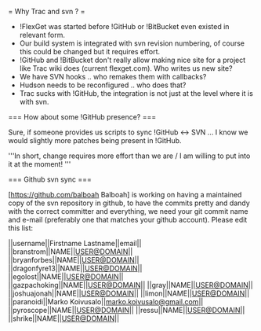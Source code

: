 = Why Trac and svn ? =

 * !FlexGet was started before !GitHub or !BitBucket even existed in relevant form.
 * Our build system is integrated with svn revision numbering, of course this could be changed but it requires effort.
 * !GitHub and !BitBucket don't really allow making nice site for a project like Trac wiki does (current flexget.com). Who writes us new site?
 * We have SVN hooks .. who remakes them with callbacks?
 * Hudson needs to be reconfigured .. who does that?
 * Trac sucks with !GitHub, the integration is not just at the level where it is with svn.

=== How about some !GitHub presence? ===

Sure, if someone provides us scripts to sync !GitHub <-> SVN ... I know we would slightly more patches being present in !GitHub.

'''In short, change requires more effort than we are / I am willing to put into it at the moment! '''

=== Github svn sync ===

[https://github.com/balboah Balboah] is working on having a maintained copy of the svn repository in github, to have the commits pretty and dandy with the correct committer and everything, we need your git commit name and e-mail (preferably one that matches your github account). Please edit this list:

||username||Firstname Lastname||email||
||branstrom||NAME||<USER@DOMAIN>||
||bryanforbes||NAME||<USER@DOMAIN>||
||dragonfyre13||NAME||<USER@DOMAIN>||
||egolost||NAME||<USER@DOMAIN>||
||gazpachoking||NAME||<USER@DOMAIN>||
||gray||NAME||<USER@DOMAIN>||
||joshuajonah||NAME||<USER@DOMAIN>||
||limon||NAME||<USER@DOMAIN>||
||paranoidi||Marko Koivusalo||marko.koivusalo@gmail.com||
||pyroscope||NAME||<USER@DOMAIN>||
||ressu||NAME||<USER@DOMAIN>||
||shrike||NAME||<USER@DOMAIN>||
